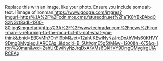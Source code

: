 Replace this with an image, like your photo. Ensure you include some alt-text.
![Image of Ironman]https://www.google.com/imgres?imgurl=https%3A%2F%2Fcdn.mos.cms.futurecdn.net%2FaTK8YBkBAbqCSzNGxt8adL-1200-80.jpg&imgrefurl=https%3A%2F%2Fwww.techradar.com%2Fnews%2Firon-man-is-returning-to-the-mcu-but-its-not-what-you-think&tbnid=EBCvMh7OnYI9bM&vet=12ahUKEwiNyNzJrqDxAhVMs6QKHVY9DmgQMygiegUIARCEAg..i&docid=B_5UtXgmE5g59M&w=1200&h=675&q=Iron%20man&ved=2ahUKEwiNyNzJrqDxAhVMs6QKHVY9DmgQMygiegUIARCEAg
